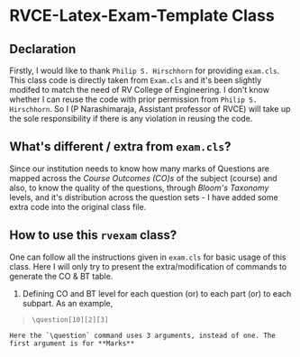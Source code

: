 # RVCE-Latex-Exam-Template Class
## Declaration
Firstly, I would like to thank `Philip S. Hirschhorn` for providing `exam.cls`. This class code is directly taken from `Exam.cls` and it's been slightly modifed to match the need of RV College of Engineering. I don't know whether I can reuse the code with prior permission from `Philip S. Hirschhorn`. So I (P Narashimaraja, Assistant professor of RVCE) will take up the sole responsibility if there is any violation in reusing the code.

## What's different / extra from `exam.cls`?
Since our institution needs to know how many marks of Questions are mapped across the *Course Outcomes (CO)s* of the subject (course) and also, to know the quality of the questions, through *Bloom's Taxonomy* levels, and it's distribution across the question sets - I have added some extra code into the original class file.

## How to use this `rvexam` class?
One can follow all the instructions given in `exam.cls` for basic usage of this class. Here I will only try to present the extra/modification of commands to generate the CO & BT table.
1. Defining CO and BT level for each question (or) to each part (or) to each subpart. As an example,
> `\question[10][2][3]`

    Here the `\question` command uses 3 arguments, instead of one. The first argument is for **Marks** 
    